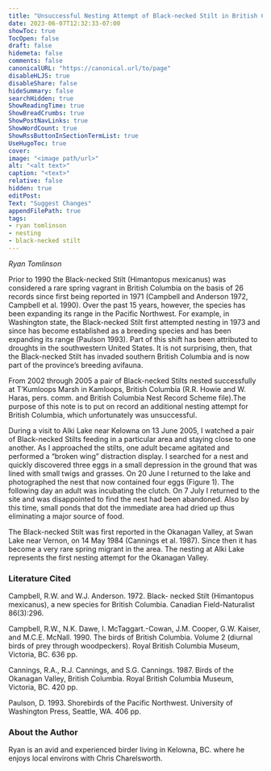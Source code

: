 ```yaml
---
title: "Unsuccessful Nesting Attempt of Black-necked Stilt in British Columbia"
date: 2023-06-07T12:32:33-07:00
showToc: true
TocOpen: false
draft: false
hidemeta: false
comments: false
canonicalURL: "https://canonical.url/to/page"
disableHLJS: true 
disableShare: false
hideSummary: false
searchHidden: true
ShowReadingTime: true
ShowBreadCrumbs: true
ShowPostNavLinks: true
ShowWordCount: true
ShowRssButtonInSectionTermList: true
UseHugoToc: true
cover:
image: "<image path/url>" 
alt: "<alt text>" 
caption: "<text>" 
relative: false
hidden: true
editPost:
Text: "Suggest Changes" 
appendFilePath: true
tags:
- ryan tomlinson
- nesting
- black-necked stilt
---
```


*Ryan Tomlinson*

Prior to 1990 the Black-necked Stilt (Himantopus mexicanus) was considered a rare spring vagrant in British Columbia on the basis of 26 records since first being reported in 1971 (Campbell and Anderson 1972, Campbell et al. 1990). Over the past 15 years, however, the species has been expanding its range in the Pacific Northwest. For example, in Washington state, the Black-necked Stilt first attempted nesting in 1973 and since has become established as a breeding species and has been expanding its range (Paulson 1993). Part of this shift has been attributed to droughts in the southwestern United States. It is not surprising, then, that the Black-necked Stilt has invaded southern British Columbia and is now part of the province’s breeding avifauna. 

From 2002 through 2005 a pair of Black-necked Stilts nested successfully at T’Kumloops Marsh in Kamloops, British Columbia (R.R. Howie and W. Haras, pers. comm. and British Columbia Nest Record Scheme file).The purpose of this note is to put on record an additional nesting attempt for British Columbia, which unfortunately was unsuccessful. 

During a visit to Alki Lake near Kelowna on 13 June 2005, I watched a pair of Black-necked Stilts feeding in a particular area and staying close to one another. As I approached the stilts, one adult became agitated and performed a “broken wing” distraction display. I searched for a nest and quickly discovered three eggs in a small depression in the ground that was lined with small twigs and grasses. On 20 June I returned to the lake and photographed the nest that now contained four eggs (Figure 1). The following day an adult was incubating the clutch. On 7 July I returned to the site and was disappointed to find the nest had been abandoned. Also by this time, small ponds that dot the immediate area had dried up thus eliminating a major source of food. 

The Black-necked Stilt was first reported in the Okanagan Valley, at Swan Lake near Vernon, on 14 May 1984 (Cannings et al. 1987). Since then it has become a very rare spring migrant in the area. The nesting at Alki Lake represents the first nesting attempt for the Okanagan Valley. 

### Literature Cited  

Campbell, R.W. and W.J. Anderson. 1972. Black- necked Stilt (Himantopus mexicanus), a new species for  British Columbia. Canadian Field-Naturalist 86(3):296. 

Campbell, R.W., N.K. Dawe, I. McTaggart.-Cowan,  J.M. Cooper, G.W. Kaiser, and M.C.E. McNall. 1990. The birds of British Columbia. Volume 2 (diurnal birds of prey through woodpeckers). Royal British Columbia Museum, Victoria, BC. 636 pp. 

Cannings, R.A., R.J. Cannings, and S.G. Cannings. 1987. Birds of the Okanagan Valley, British Columbia. Royal British Columbia Museum, Victoria, BC. 420 pp. 

Paulson, D. 1993. Shorebirds of the Pacific Northwest. University of Washington Press, Seattle, WA. 406 pp. 

### About the Author 

Ryan is an avid and experienced birder living in Kelowna, BC. where he enjoys local environs with Chris Charelsworth.

